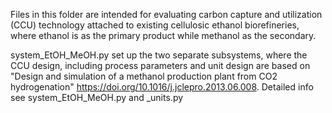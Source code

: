 Files in this folder are intended for evaluating carbon capture and utilization 
(CCU) technology attached to existing cellulosic ethanol biorefineries, where
ethanol is as the primary product while methanol as the secondary.
 
system_EtOH_MeOH.py set up the two separate subsystems, where the CCU design, 
including process parameters and unit design are based on
"Design and simulation of a methanol production plant from CO2 hydrogenation"
https://doi.org/10.1016/j.jclepro.2013.06.008. 
Detailed info see system_EtOH_MeOH.py and _units.py
